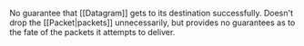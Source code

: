 No guarantee that [[Datagram]] gets to its destination successfully. Doesn't drop the [[Packet|packets]] unnecessarily, but provides no guarantees as to the fate of the packets it attempts to deliver.
